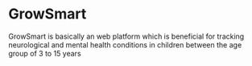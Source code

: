 # GrowSmart
GrowSmart is basically an web platform which is beneficial for tracking neurological and mental health conditions in children between the age group of 3 to 15 years
